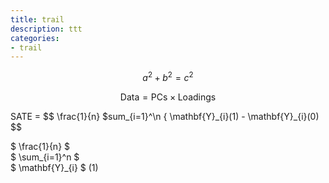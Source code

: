 ```yaml
---
title: trail
description: ttt
categories: 
- trail
---
```


$$a^2 + b^2 = c^2$$  

$$ \mathsf{Data = PCs} \times \mathsf{Loadings} $$  

SATE = $$ \frac{1}{n} \$sum_{i=1}^\n { \mathbf{Y}\_{i}(1) - \mathbf{Y}\_{i}(0) $$  

$ \frac{1}{n} $  
$ \sum_{i=1}^n $  
$ \mathbf{Y}\_{i} $ (1)
